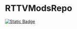 # RTTVModsRepo 

<a href="https://t.me/RTTVMods">![Static Badge](https://img.shields.io/badge/Official_Mod_Channel-blue?style=flat)</a>

